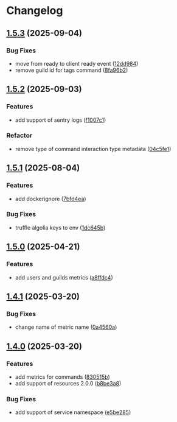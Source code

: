 # Changelog

## [1.5.3](https://github.com/necordjs/toolkit/compare/v1.5.2...v1.5.3) (2025-09-04)

### Bug Fixes

* move from ready to client ready event ([12dd984](https://github.com/necordjs/toolkit/commit/12dd984ae45bc9385baad717365aa3aa5ebcf19e))
* remove guild id for tags command ([8fa96b2](https://github.com/necordjs/toolkit/commit/8fa96b274f6a048f695a997560c240a21c906b40))

## [1.5.2](https://github.com/necordjs/toolkit/compare/v1.5.1...v1.5.2) (2025-09-03)

### Features

* add support of sentry logs ([f1007c1](https://github.com/necordjs/toolkit/commit/f1007c1a4c72cdc5d77b81777f0ea29dbac9ede1))

### Refactor

* remove type of command interaction type metadata ([04c5fe1](https://github.com/necordjs/toolkit/commit/04c5fe187f26c381bb5fe2bd042d8c08ca5e9090))

## [1.5.1](https://github.com/necordjs/toolkit/compare/v1.5.0...v1.5.1) (2025-08-04)

### Features

* add dockerignore ([7bfd4ea](https://github.com/necordjs/toolkit/commit/7bfd4ea5d19fab2398a58ecccaa3282682548e1c))

### Bug Fixes

* truffle algolia keys to env ([1dc645b](https://github.com/necordjs/toolkit/commit/1dc645ba1b65e45b7550d3dcedad0694e0f3b2b7))

## [1.5.0](https://github.com/necordjs/toolkit/compare/v1.4.1...v1.5.0) (2025-04-21)

### Features

* add users and guilds metrics ([a8ffdc4](https://github.com/necordjs/toolkit/commit/a8ffdc4be3d3d1800bfc2b5dca181e356d0a8299))

## [1.4.1](https://github.com/necordjs/toolkit/compare/v1.4.0...v1.4.1) (2025-03-20)

### Bug Fixes

* change name of metric name ([0a4560a](https://github.com/necordjs/toolkit/commit/0a4560aacdf2fd3cf775916263e5b3a6084d3af3))

## [1.4.0](https://github.com/necordjs/toolkit/compare/v1.3.0...v1.4.0) (2025-03-20)

### Features

* add metrics for commands ([830515b](https://github.com/necordjs/toolkit/commit/830515b1ccd730c83107412b254bd793a0fa5980))
* add support of resources 2.0.0 ([b8be3a8](https://github.com/necordjs/toolkit/commit/b8be3a8e13092828f42728567c050397ad808266))

### Bug Fixes

* add support of service namespace ([e5be285](https://github.com/necordjs/toolkit/commit/e5be285945d3817dbcc075df23b870d99668411f))
